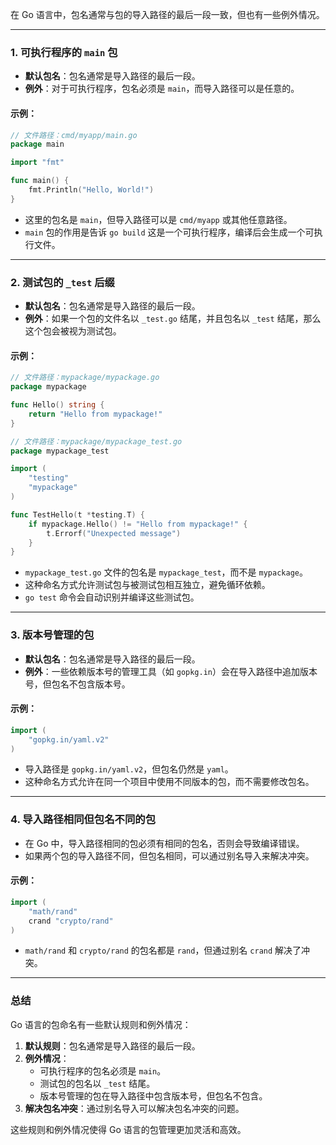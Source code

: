 在 Go 语言中，包名通常与包的导入路径的最后一段一致，但也有一些例外情况。

---

### 1. **可执行程序的 `main` 包**
- **默认包名**：包名通常是导入路径的最后一段。
- **例外**：对于可执行程序，包名必须是 `main`，而导入路径可以是任意的。

#### 示例：
```go
// 文件路径：cmd/myapp/main.go
package main

import "fmt"

func main() {
    fmt.Println("Hello, World!")
}
```

- 这里的包名是 `main`，但导入路径可以是 `cmd/myapp` 或其他任意路径。
- `main` 包的作用是告诉 `go build` 这是一个可执行程序，编译后会生成一个可执行文件。

---

### 2. **测试包的 `_test` 后缀**
- **默认包名**：包名通常是导入路径的最后一段。
- **例外**：如果一个包的文件名以 `_test.go` 结尾，并且包名以 `_test` 结尾，那么这个包会被视为测试包。

#### 示例：
```go
// 文件路径：mypackage/mypackage.go
package mypackage

func Hello() string {
    return "Hello from mypackage!"
}
```

```go
// 文件路径：mypackage/mypackage_test.go
package mypackage_test

import (
    "testing"
    "mypackage"
)

func TestHello(t *testing.T) {
    if mypackage.Hello() != "Hello from mypackage!" {
        t.Errorf("Unexpected message")
    }
}
```

- `mypackage_test.go` 文件的包名是 `mypackage_test`，而不是 `mypackage`。
- 这种命名方式允许测试包与被测试包相互独立，避免循环依赖。
- `go test` 命令会自动识别并编译这些测试包。

---

### 3. **版本号管理的包**
- **默认包名**：包名通常是导入路径的最后一段。
- **例外**：一些依赖版本号的管理工具（如 `gopkg.in`）会在导入路径中追加版本号，但包名不包含版本号。

#### 示例：
```go
import (
    "gopkg.in/yaml.v2"
)
```

- 导入路径是 `gopkg.in/yaml.v2`，但包名仍然是 `yaml`。
- 这种命名方式允许在同一个项目中使用不同版本的包，而不需要修改包名。

---

### 4. **导入路径相同但包名不同的包**
- 在 Go 中，导入路径相同的包必须有相同的包名，否则会导致编译错误。
- 如果两个包的导入路径不同，但包名相同，可以通过别名导入来解决冲突。

#### 示例：
```go
import (
    "math/rand"
    crand "crypto/rand"
)
```

- `math/rand` 和 `crypto/rand` 的包名都是 `rand`，但通过别名 `crand` 解决了冲突。

---

### 总结
Go 语言的包命名有一些默认规则和例外情况：
1. **默认规则**：包名通常是导入路径的最后一段。
2. **例外情况**：
   - 可执行程序的包名必须是 `main`。
   - 测试包的包名以 `_test` 结尾。
   - 版本号管理的包在导入路径中包含版本号，但包名不包含。
3. **解决包名冲突**：通过别名导入可以解决包名冲突的问题。

这些规则和例外情况使得 Go 语言的包管理更加灵活和高效。